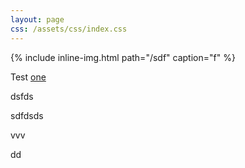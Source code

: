 ```yaml
---
layout: page
css: /assets/css/index.css
---
```


{% include inline-img.html path="/sdf" caption="f" %}



Test [one](two)



dsfds


sdfdsds


vvv


dd


